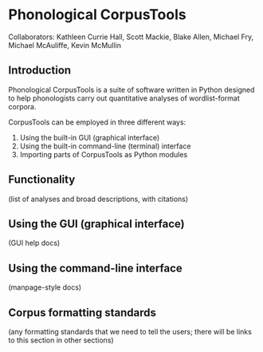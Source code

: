 Phonological CorpusTools
========================

Collaborators: Kathleen Currie Hall, Scott Mackie, Blake Allen, Michael Fry, Michael McAuliffe, Kevin McMullin


Introduction
------------
Phonological CorpusTools is a suite of software written in Python designed to help phonologists carry out quantitative analyses of wordlist-format corpora.

CorpusTools can be employed in three different ways:

1. Using the built-in GUI (graphical interface)
2. Using the built-in command-line (terminal) interface
3. Importing parts of CorpusTools as Python modules


Functionality
-------------

(list of analyses and broad descriptions, with citations)


Using the GUI (graphical interface)
-----------------------------------

(GUI help docs)


Using the command-line interface
--------------------------------

(manpage-style docs)


Corpus formatting standards
---------------------------

(any formatting standards that we need to tell the users; there will be links to this section in other sections)